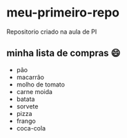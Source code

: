 # meu-primeiro-repo
Repositorio criado na aula de PI
## minha lista de compras :smile:

- pão
- macarrão
- molho de tomato 
- carne moida 
- batata
- sorvete
- pizza
- frango
- coca-cola